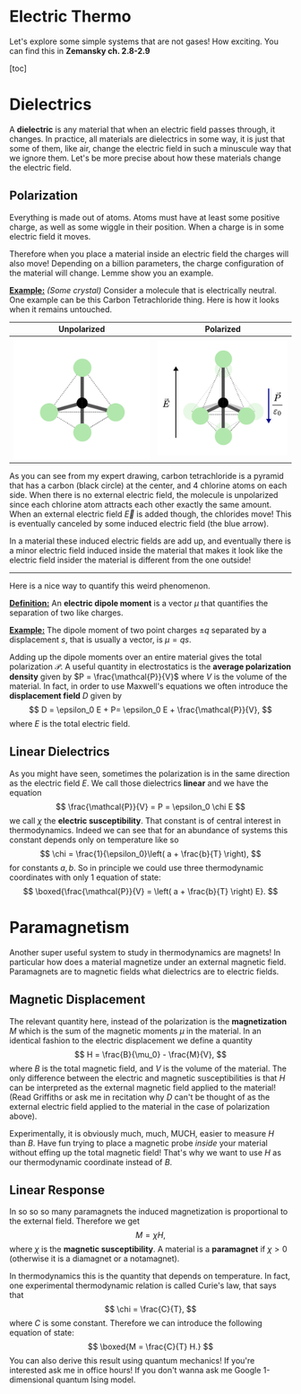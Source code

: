 # Electric Thermo

Let's explore some simple systems that are not gases! How exciting. You can find this in **Zemansky ch. 2.8-2.9**

[toc]

# Dielectrics

A **dielectric** is any material that when an electric field passes through, it changes. In practice, all materials are dielectrics in some way, it is just that some of them, like air, change the electric field in such a minuscule way that we ignore them. Let's be more precise about how these materials change the electric field.

## Polarization

Everything is made out of atoms. Atoms must have at least some positive charge, as well as some wiggle in their position. When a charge is in some electric field it moves.

Therefore when you place a material inside an electric field the charges will also move! Depending on a billion parameters, the charge configuration of the material will change. Lemme show you an example.

**<u>Example:</u>** *(Some crystal)* Consider a molecule that is electrically neutral. One example can be this Carbon Tetrachloride thing. Here is how it looks when it remains untouched.

|                         Unpolarized                          |                          Polarized                           |
| :----------------------------------------------------------: | :----------------------------------------------------------: |
| ![Unpolarized](https://raw.githubusercontent.com/PanosEconomou/thermo-notes/refs/heads/main/_electric-thermo.assets/unpolarized.svg) | ![Polarized](https://raw.githubusercontent.com/PanosEconomou/thermo-notes/refs/heads/main/_electric-thermo.assets/polarized.svg) |

As you can see from my expert drawing, carbon tetrachloride is a pyramid that has a carbon (black circle) at the center, and 4 chlorine atoms on each side. When there is no external electric field, the molecule is unpolarized since each chlorine atom attracts each other exactly the same amount. When an external electric field $\vec{E}$ is added though, the chlorides move! This is eventually canceled by some induced electric field (the blue arrow). 

In a material these induced electric fields are add up, and eventually there is a minor electric field induced inside the material that makes it look like the electric field insider the material is different from the one outside!

----

Here is a nice way to quantify this weird phenomenon.

**<u>Definition:</u>** An **electric dipole moment** is a vector $\mu$ that quantifies the separation of two like charges.

**<u>Example:</u>** The dipole moment of two point charges $\pm q$ separated by a displacement $s$, that is usually a vector, is $\mu = qs$.

Adding up the dipole moments over an entire material gives the total polarization $\mathcal{P}$. A useful quantity in electrostatics is the **average polarization density** given by $P = \frac{\mathcal{P}}{V}$ where $V$ is the volume of the material. In fact, in order to use Maxwell's equations we often introduce the **displacement field** $D$ given by
$$
D = \epsilon_0 E  + P= \epsilon_0 E + \frac{\mathcal{P}}{V},
$$
where $E$ is the total electric field. 



## Linear Dielectrics

As you might have seen, sometimes the polarization is in the same direction as the electric field $E$. We call those dielectrics **linear** and we have the equation
$$
\frac{\mathcal{P}}{V} = P = \epsilon_0 \chi E
$$
we call $\chi$ the **electric susceptibility**. That constant is of central interest in thermodynamics. Indeed we can see that for an abundance of systems this constant depends only on temperature like so
$$
\chi = \frac{1}{\epsilon_0}\left( a + \frac{b}{T} \right),
$$
for constants $a,b$. So in principle we could use three thermodynamic coordinates with only 1 equation of state:
$$
\boxed{\frac{\mathcal{P}}{V} = \left( a + \frac{b}{T} \right) E}.
$$


# Paramagnetism

Another super useful system to study in thermodynamics are magnets! In particular how does a material magnetize under an external magnetic field. Paramagnets are to magnetic fields what dielectrics are to electric fields. 


## Magnetic Displacement

The relevant quantity here, instead of the polarization is the **magnetization** $M$ which is the sum of the magnetic moments $\mu$ in the material. In an identical fashion to the electric displacement we define a quantity 
$$
H = \frac{B}{\mu_0} - \frac{M}{V},
$$
where $B$ is the total magnetic field, and $V$ is the volume of the material. The only difference between the electric and magnetic susceptibilities is that $H$ can be interpreted as the external magnetic field applied to the material! (Read Griffiths or ask me in recitation why $D$ can't be thought of as the external electric field applied to the material in the case of polarization above).

Experimentally, it is obviously much, much, MUCH, easier to measure $H$ than $B$. Have fun trying to place a magnetic probe *inside* your material without effing up the total magnetic field! That's why we want to use $H$ as our thermodynamic coordinate instead of $B$. 



## Linear Response 

In so so so many paramagnets the induced magnetization is proportional to the external field. Therefore we get
$$
M = \chi H,
$$
where $\chi$ is the **magnetic susceptibility**. A material is a **paramagnet** if $\chi > 0$ (otherwise it is a diamagnet or a notamagnet). 

In thermodynamics this is the quantity that depends on temperature. In fact, one experimental thermodynamic relation is called Curie's law, that says that
$$
\chi = \frac{C}{T},
$$
where $C$ is some constant. Therefore we can introduce the following equation of state:
$$
    \boxed{M = \frac{C}{T} H.}
$$
You can also derive this result using quantum mechanics! If you're interested ask me in office hours! If you don't wanna ask me Google 1-dimensional quantum Ising model. 


